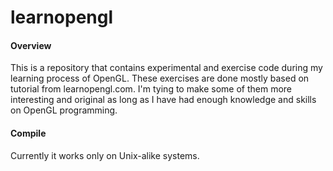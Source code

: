 # learnopengl
#### Overview
This is a repository that contains experimental and exercise
code during my learning process of OpenGL. These exercises are done
mostly based on tutorial from learnopengl.com. I'm tying to make some of
them more interesting and original as long as I have had enough
knowledge and skills on OpenGL programming.
#### Compile
Currently it works only on Unix-alike systems.

